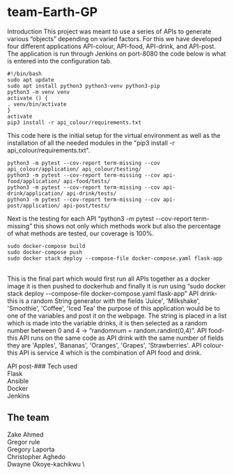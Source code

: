 # team-Earth-GP
Introduction 
This project was meant to use a series of APIs to generate various “objects” depending on varied factors. For this we have developed four different applications API-colour, API-food, API-drink, and API-post. The application is run through Jenkins on port-8080 the code below is what is entered into the configuration tab.

```
#!/bin/bash
sudo apt update
sudo apt install python3 python3-venv python3-pip
python3 -m venv venv
activate () {
. venv/bin/activate 
}
activate
pip3 install -r api_colour/requirements.txt
```
This code here is the initial setup for the virtual environment as well as the installation of all the needed modules in the "pip3 install -r api_colour/requirements.txt". 

```
python3 -m pytest --cov-report term-missing --cov api_colour/application/ api_colour/testing/
python3 -m pytest --cov-report term-missing --cov api-food/application/ api-food/tests/
python3 -m pytest --cov-report term-missing --cov api-drink/application/ api-drink/tests/
python3 -m pytest --cov-report term-missing --cov api-post/application/ api-post/tests/
```

Next is the testing for each API “python3 -m pytest --cov-report term-missing” this shows not only which methods work but also the percentage of what methods are tested, our coverage is 100%. 

```
sudo docker-compose build 
sudo docker-compose push
sudo docker stack deploy --compose-file docker-compose.yaml flask-app
```
\
This is the final part which would first run all APIs together as a docker image it is then pushed to dockerhub and finally it is run using “sudo docker stack deploy --compose-file docker-compose.yaml flask-app”
API drink- this is a random String generator with the fields 'Juice', 'Milkshake', 'Smoothie', 'Coffee', 'Iced Tea' the purpose of this application would be to one of the variables and post it on the webpage. The string is placed in a list which is made into the variable drinks, it is then selected as a random number between 0 and 4 -> “randomnum = random.randint(0,4)”.
API food-this API runs on the same code as API drink with the same number of fields they are 'Apples', 'Bananas', 'Oranges', 'Grapes', 'Strawberries'.
API colour- this API is service 4 which is the combination of API food and drink.

API post-###
Tech used \
Flask \
Ansible \
Docker \
Jenkins 

## The team 
Zake Ahmed \
Gregor rule \
Gregory Laporta \
Christopher Aghedo \
Dwayne Okoye-kachikwu \
